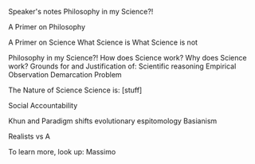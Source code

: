 Speaker's notes
Philosophy in my Science?!

A Primer on Philosophy

A Primer on Science
  What Science is
  What Science is not

Philosophy in my Science?!
  How does Science work?
  Why does Science work?
  Grounds for and Justification of: Scientific reasoning
    Empirical Observation
  Demarcation Problem

The Nature of Science
  Science is:
    [stuff]


Social Accountability

Khun and Paradigm shifts
evolutionary espitomology
Basianism

Realists vs A

To learn more, look up:
  Massimo